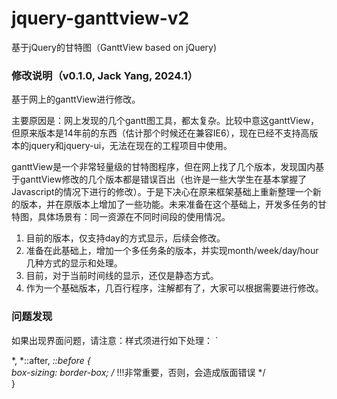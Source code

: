 # jquery-ganttview-v2
 基于jQuery的甘特图（GanttView based on jQuery)

### 修改说明（v0.1.0, Jack Yang, 2024.1）

  基于网上的ganttView进行修改。  

  主要原因是：网上发现的几个gantt图工具，都太复杂。比较中意这ganttView，但原来版本是14年前的东西（估计那个时候还在兼容IE6），现在已经不支持高版本的jquery和jquery-ui，无法在现在的工程项目中使用。

  ganttView是一个非常轻量级的甘特图程序，但在网上找了几个版本，发现国内基于ganttView修改的几个版本都是错误百出（也许是一些大学生在基本掌握了Javascript的情况下进行的修改）。于是下决心在原来框架基础上重新整理一个新的版本，并在原版本上增加了一些功能。未来准备在这个基础上，开发多任务的甘特图，具体场景有：同一资源在不同时间段的使用情况。


1. 目前的版本，仅支持day的方式显示，后续会修改。
2. 准备在此基础上，增加一个多任务条的版本，并实现month/week/day/hour几种方式的显示和处理。
3. 目前，对于当前时间线的显示，还仅是静态方式。
4. 作为一个基础版本，几百行程序，注解都有了，大家可以根据需要进行修改。


### 问题发现
如果出现界面问题，请注意：样式须进行如下处理：
`

  *, *::after, *::before {  
  box-sizing: border-box;  /* !!!非常重要，否则，会造成版面错误 */  
  }

